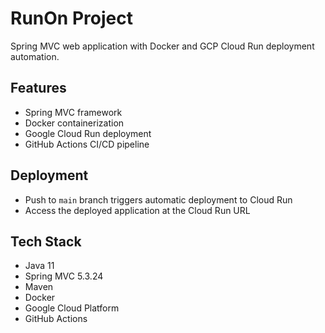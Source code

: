 # RunOn Project

Spring MVC web application with Docker and GCP Cloud Run deployment automation.

## Features
- Spring MVC framework
- Docker containerization
- Google Cloud Run deployment
- GitHub Actions CI/CD pipeline

## Deployment
- Push to `main` branch triggers automatic deployment to Cloud Run
- Access the deployed application at the Cloud Run URL

## Tech Stack
- Java 11
- Spring MVC 5.3.24
- Maven
- Docker
- Google Cloud Platform
- GitHub Actions
